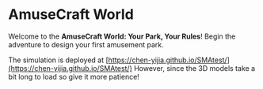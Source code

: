 # AmuseCraft World

Welcome to the **AmuseCraft World: Your Park, Your Rules**!
Begin the adventure to design your first amusement park.

The simulation is deployed at [https://chen-yijia.github.io/SMAtest/](https://chen-yijia.github.io/SMAtest/)
However, since the 3D models take a bit long to load so give it more patience!
